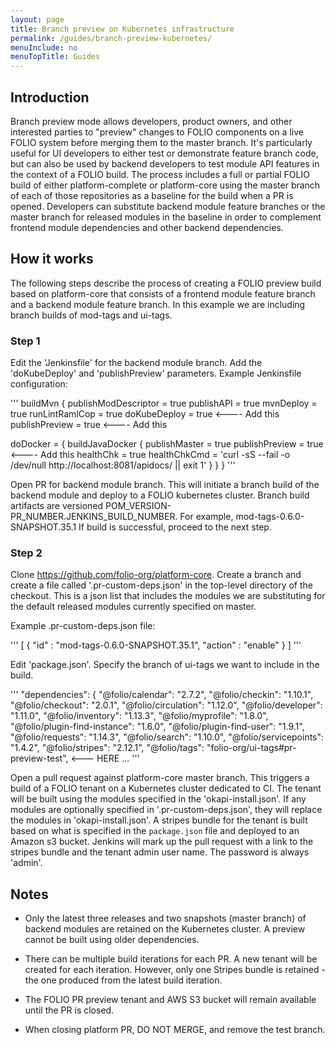 ```yaml
---
layout: page
title: Branch preview on Kubernetes infrastructure
permalink: /guides/branch-preview-kubernetes/
menuInclude: no
menuTopTitle: Guides
---
```


## Introduction

Branch preview mode allows developers, product owners, and other interested parties to "preview"
changes to FOLIO components on a live FOLIO system before merging them to the master branch. It's particularly useful for UI developers to either test or demonstrate feature branch code, but can also be used by backend developers to test module API features in the context of a FOLIO build.  The process includes a full or partial FOLIO build of either platform-complete or platform-core using the master branch of each of those repositories as a baseline for the build when a PR is opened.  Developers can substitute backend module feature branches or the master branch for released modules in the baseline in order to complement frontend module dependencies and other backend dependencies.


## How it works

The following steps describe the process of creating a FOLIO preview build based on
platform-core that consists of a frontend module feature branch and a backend module feature
branch.  In this example we are including branch builds of mod-tags and ui-tags.

### Step 1

Edit the 'Jenkinsfile' for the backend module branch.  Add the 'doKubeDeploy' and
'publishPreview' parameters.  Example Jenkinsfile configuration:

'''
buildMvn {
  publishModDescriptor = true
  publishAPI = true
  mvnDeploy = true
  runLintRamlCop = true
  doKubeDeploy = true     <---- Add this
  publishPreview = true   <---- Add this

  doDocker = {
    buildJavaDocker {
      publishMaster = true
      publishPreview = true  <---- Add this
      healthChk = true
      healthChkCmd = 'curl -sS --fail -o /dev/null  http://localhost:8081/apidocs/ || exit 1'
    }
  }
}
'''

Open PR for backend module branch.   This will initiate a branch build of the backend
module and deploy to a FOLIO kubernetes cluster.  Branch build artifacts are versioned
POM_VERSION-PR_NUMBER.JENKINS_BUILD_NUMBER.   For example,  mod-tags-0.6.0-SNAPSHOT.35.1
If build is successful, proceed to the next step.

### Step 2

Clone https://github.com/folio-org/platform-core.  Create a branch and create a file
called '.pr-custom-deps.json' in the top-level directory of the checkout.  This is a json
list that includes the modules we are substituting for the default released modules currently
specified on master.

Example .pr-custom-deps.json file:

'''
[
  {
   "id" : "mod-tags-0.6.0-SNAPSHOT.35.1",
   "action" : "enable"
  }
]
'''

Edit 'package.json'.  Specify the branch of ui-tags we want to include in the build.

'''
"dependencies": {
    "@folio/calendar": "2.7.2",
    "@folio/checkin": "1.10.1",
    "@folio/checkout": "2.0.1",
    "@folio/circulation": "1.12.0",
    "@folio/developer": "1.11.0",
    "@folio/inventory": "1.13.3",
    "@folio/myprofile": "1.8.0",
    "@folio/plugin-find-instance": "1.6.0",
    "@folio/plugin-find-user": "1.9.1",
    "@folio/requests": "1.14.3",
    "@folio/search": "1.10.0",
    "@folio/servicepoints": "1.4.2",
    "@folio/stripes": "2.12.1",
    "@folio/tags": "folio-org/ui-tags#pr-preview-test", <--- HERE
    ...
'''


Open a pull request against platform-core master branch.  This triggers a build of a FOLIO tenant on a Kubernetes cluster dedicated to CI. The tenant will be built using the modules specified in the 'okapi-install.json'.  If any modules are optionally specified in '.pr-custom-deps.json', they will replace the modules in 'okapi-install.json'.  A stripes bundle for the tenant is built based on what is specified in the `package.json` file and deployed to an Amazon s3 bucket. Jenkins will mark up the pull request with a link to the stripes bundle and the tenant admin user name.  The password is always 'admin'.


## Notes

* Only the latest three releases and two snapshots (master branch) of backend modules are
retained on the Kubernetes cluster.  A preview cannot be built using older dependencies.

* There can be multiple build iterations for each PR.  A new tenant will be created for each iteration.  However, only one Stripes bundle is retained - the one produced from the latest build iteration.

* The FOLIO PR preview tenant and AWS S3 bucket will remain available until the PR is closed.

* When closing platform PR, DO NOT MERGE, and remove the test branch.

